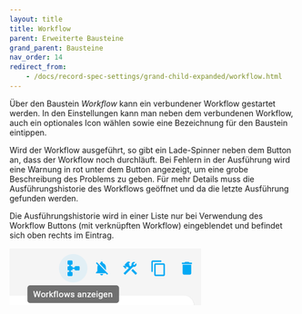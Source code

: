 ```yaml
---
layout: title
title: Workflow
parent: Erweiterte Bausteine
grand_parent: Bausteine
nav_order: 14
redirect_from:
    - /docs/record-spec-settings/grand-child-expanded/workflow.html
---
```


Über den Baustein _Workflow_ kann ein verbundener Workflow gestartet werden.
In den Einstellungen kann man neben dem verbundenen Workflow,
auch ein optionales Icon wählen sowie eine Bezeichnung für den Baustein eintippen.

Wird der Workflow ausgeführt, so gibt ein Lade-Spinner neben dem Button an, dass der Workflow noch durchläuft.
Bei Fehlern in der Ausführung wird eine Warnung in rot unter dem Button angezeigt, um eine grobe Beschreibung des Problems zu geben.
Für mehr Details muss die Ausführungshistorie des Workflows geöffnet und da die letzte Ausführung gefunden werden.

Die Ausführungshistorie wird in einer Liste nur bei Verwendung des Workflow Buttons (mit verknüpften Workflow) eingeblendet und
befindet sich oben rechts im Eintrag.

![workflow](\old_assets\record-spec-settings\workflow.png 'workflow')
